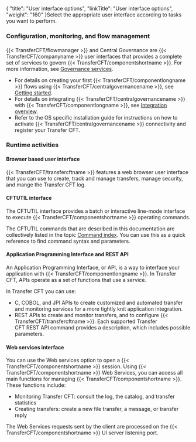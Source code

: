 {
    "title": "User  interface options",
    "linkTitle": "User interface options",
    "weight": "160"
}Select the appropriate user interface according to tasks you want to perform.  

### Configuration, monitoring, and flow management

#### 

{{< TransferCFT/flowmanager  >}} and Central Governance are {{< TransferCFT/companyname  >}} user interfaces that provides a complete set of services to govern {{< TransferCFT/componentshortname  >}}. For more information, see [Governance services](../c_cg_concepts).

-   For details on creating your first {{< TransferCFT/componentlongname >}} flows using {{< TransferCFT/centralgovernancename >}}, see [Getting started](../../gettingstarted_intro).
-   For details on integrating {{< TransferCFT/centralgovernancename >}} with {{< TransferCFT/componentlongname >}}, see  [Integration overview](../../governance_services_intro/governance_overview).
-   Refer to the OS specific installation guide for instructions on how to activate {{< TransferCFT/centralgovernancename >}} connectivity and register your Transfer CFT.

### Runtime activities

#### Browser based user interface

{{< TransferCFT/transfercftname  >}} features a web browser user interface that you can use to create, track and manage transfers, manage security, and mange the Transfer CFT log.

<span id="CFTUTIL_interface"></span>

#### CFTUTIL interface

The CFTUTIL interface provides a batch or interactive line-mode interface
to execute  {{< TransferCFT/componentshortname  >}} operating commands.

The CFTUTIL commands that are described in this documentation are collectively listed
in the topic [Command index](../../c_intro_userinterfaces/command_summary). You can use this as a quick reference
to find command syntax and parameters.

<span id="Web_services_interface"></span>

#### 

#### Application Programming Interface and REST API

An Application Programming Interface, or API, is a way to interface your application with {{< TransferCFT/componentlongname  >}}. In Transfer CFT, APIs operate as a set of functions
that use a service.

In Transfer CFT you can use:

-   C, COBOL, and JPI APIs to create customized and automated transfer and monitoring services for a more tightly knit application integration.
-   REST APIs to create and monitor transfers, and to configure {{< TransferCFT/transfercftname >}}.  Each supported Transfer CFT REST API command provides a description, which includes possible parameters.

#### Web services interface

You can use the Web services option to open a  {{< TransferCFT/componentshortname  >}} session.
Using  {{< TransferCFT/componentshortname  >}} Web Services, you can access all main functions for
managing  {{< TransferCFT/componentshortname  >}}. These functions include:

-   Monitoring Transfer
    CFT: consult the log, the catalog, and transfer statistics
-   Creating transfers:
    create a new file transfer, a message, or transfer reply

The Web Services requests sent by the client are processed on the {{< TransferCFT/componentshortname  >}} UI server listening port.
